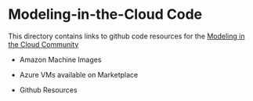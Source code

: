 Modeling-in-the-Cloud Code
==================

This directory contains links to github code resources for the [Modeling in the Cloud Community](https://github.com/CMASCenter/modeling-in-the-cloud)

- Amazon Machine Images

- Azure VMs available on Marketplace

- Github Resources
